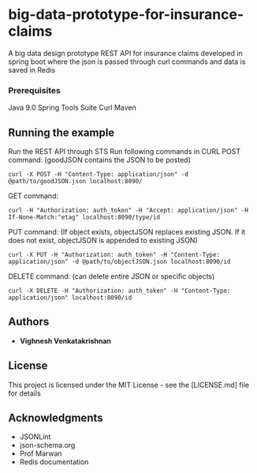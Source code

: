 # big-data-prototype-for-insurance-claims

A big data design prototype REST API for insurance claims developed in spring boot
where the json is passed through curl commands and data is saved in Redis

### Prerequisites

Java 9.0
Spring Tools Suite
Curl
Maven



## Running the example
Run the REST API through STS
Run following commands in CURL
POST command: (goodJSON contains the JSON to be posted)

```
curl -X POST -H "Content-Type: application/json" -d @path/to/goodJSON.json localhost:8090/
```

GET command:

```
curl -H "Authorization: auth_token" -H "Accept: application/json" -H If-None-Match:"etag" localhost:8090/type/id
```

PUT command: (If object exists, objectJSON replaces existing JSON. If it does not exist, objectJSON is appended to existing JSON)

```
curl -X PUT -H "Authorization: auth_token" -H "Content-Type: application/json" -d @path/to/objectJSON.json localhost:8090/id
```

DELETE command: (can delete entire JSON or specific objects)

```
curl -X DELETE -H "Authorization: auth_token" -H "Content-Type: application/json" localhost:8090/id
```

## Authors

* **Vighnesh Venkatakrishnan**


## License

This project is licensed under the MIT License - see the [LICENSE.md] file for details

## Acknowledgments

* JSONLint
* json-schema.org
* Prof Marwan
* Redis documentation
